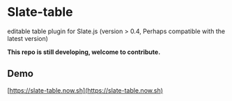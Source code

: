 # Slate-table

editable table plugin for Slate.js (version > 0.4, Perhaps compatible with the latest version)

**This repo is still developing, welcome to contribute.**

## Demo

[https://slate-table.now.sh](https://slate-table.now.sh)